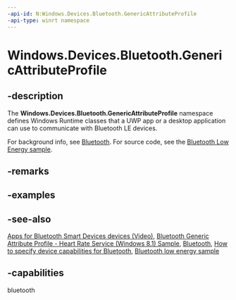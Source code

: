 ```yaml
---
-api-id: N:Windows.Devices.Bluetooth.GenericAttributeProfile
-api-type: winrt namespace
---
```


# Windows.Devices.Bluetooth.GenericAttributeProfile

## -description

The **Windows.Devices.Bluetooth.GenericAttributeProfile** namespace defines Windows Runtime classes that a UWP app or a desktop application can use to communicate with Bluetooth LE devices.

For background info, see [Bluetooth](/windows/uwp/devices-sensors/bluetooth). For source code, see the [Bluetooth Low Energy sample](https://github.com/microsoft/Windows-universal-samples/tree/master/Samples/BluetoothLE).

## -remarks

## -examples

## -see-also

[Apps for Bluetooth Smart Devices devices (Video)](https://go.microsoft.com/fwlink/p/?LinkID=317799), [Bluetooth Generic Attribute Profile - Heart Rate Service (Windows 8.1) Sample](/samples/browse/), [Bluetooth](/windows/uwp/devices-sensors/bluetooth), [How to specify device capabilities for Bluetooth](/uwp/schemas/appxpackage/how-to-specify-device-capabilities-for-bluetooth), [Bluetooth low energy sample](https://github.com/Microsoft/Windows-universal-samples/tree/master/Samples/BluetoothLE)

## -capabilities
bluetooth